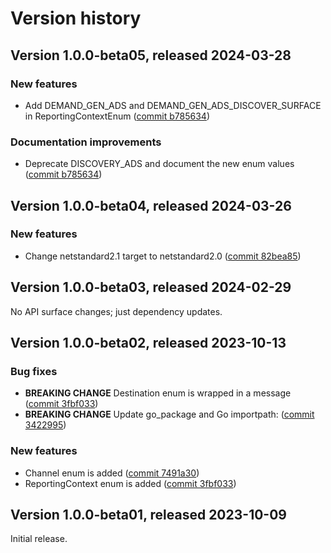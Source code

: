 # Version history

## Version 1.0.0-beta05, released 2024-03-28

### New features

- Add DEMAND_GEN_ADS and DEMAND_GEN_ADS_DISCOVER_SURFACE in ReportingContextEnum ([commit b785634](https://github.com/googleapis/google-cloud-dotnet/commit/b785634f5b24379b3fb6cfdda30ab917283a74e3))

### Documentation improvements

- Deprecate DISCOVERY_ADS and document the new enum values ([commit b785634](https://github.com/googleapis/google-cloud-dotnet/commit/b785634f5b24379b3fb6cfdda30ab917283a74e3))

## Version 1.0.0-beta04, released 2024-03-26

### New features

- Change netstandard2.1 target to netstandard2.0 ([commit 82bea85](https://github.com/googleapis/google-cloud-dotnet/commit/82bea850661975b9750ac30753528cc9d2e05240))

## Version 1.0.0-beta03, released 2024-02-29

No API surface changes; just dependency updates.

## Version 1.0.0-beta02, released 2023-10-13

### Bug fixes

- **BREAKING CHANGE** Destination enum is wrapped in a message ([commit 3fbf033](https://github.com/googleapis/google-cloud-dotnet/commit/3fbf0338b4d53ca9d480b1991c08c59aab7f55b7))
- **BREAKING CHANGE** Update go_package and Go importpath: ([commit 3422995](https://github.com/googleapis/google-cloud-dotnet/commit/3422995ac6523162e4eefbadd9ef841c84b39e69))

### New features

- Channel enum is added ([commit 7491a30](https://github.com/googleapis/google-cloud-dotnet/commit/7491a30e938a34cd3e8d1c25ada0d0a5207673eb))
- ReportingContext enum is added ([commit 3fbf033](https://github.com/googleapis/google-cloud-dotnet/commit/3fbf0338b4d53ca9d480b1991c08c59aab7f55b7))

## Version 1.0.0-beta01, released 2023-10-09

Initial release.
